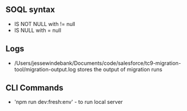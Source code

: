 ## SOQL syntax

- IS NOT NULL with != null
- IS NULL with = null

## Logs

- /Users/jessewindebank/Documents/code/salesforce/tc9-migration-tool/migration-output.log stores the output of migration runs

## CLI Commands

- 'npm run dev:fresh:env' - to run local server